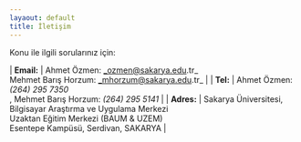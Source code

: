 ```yaml
---
layaout: default
title: İletişim
---
```


Konu ile ilgili sorularınız için:<br>

| **Email:** | Ahmet Özmen: _ozmen@sakarya.edu.tr_ <br> Mehmet Barış Horzum: _mhorzum@sakarya.edu.tr_ |
| **Tel:** | Ahmet Özmen: _(264) 295 7350_ <br>, Mehmet Barış Horzum: _(264) 295 5141_ |
| **Adres:** | Sakarya Üniversitesi, <br> Bilgisayar Araştırma ve Uygulama Merkezi <br> Uzaktan Eğitim Merkezi (BAUM & UZEM) <br> Esentepe Kampüsü, Serdivan, SAKARYA |

